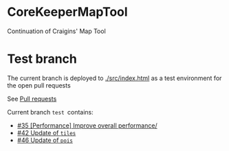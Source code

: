 # CoreKeeperMapTool

Continuation of Craigins' Map Tool

# Test branch
The current branch is deployed to [./src/index.html](https://micke90s.github.io/CoreKeeperMapTool/src/index.html) as a test environment 
for the open pull requests  

See [Pull requests](https://github.com/Ceddini/CoreKeeperMapTool/pulls)

Current branch `test `contains: 
* [#35 [Performance] Improve overall performance/](https://github.com/Ceddini/CoreKeeperMapTool/pull/35)
* [#42 Update of `tiles`](https://github.com/Ceddini/CoreKeeperMapTool/pull/42)
* [#46 Update of `pois`](https://github.com/Ceddini/CoreKeeperMapTool/pull/46)